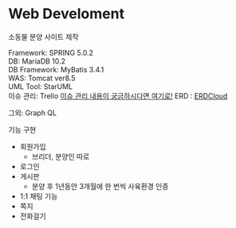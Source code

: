 # Web Develoment

소동물 분양 사이트 제작

Framework: SPRING 5.0.2 </br>
DB: MariaDB 10.2</br>
DB Framework: MyBatis 3.4.1</br>
WAS: Tomcat ver8.5</br>
UML Tool: StarUML</br>
이슈 관리: Trello [이슈 관리 내용이 궁금하시다면 여기로!](https://trello.com/smallanimals)
ERD : [ERDCloud](https://www.erdcloud.com/d/4nBvoWyG64Bu6bYGb)

그외: Graph QL

기능 구현
  - 회원가입
    - 브리더, 분양인 따로
  - 로그인
  - 게시판
    - 분양 후 1년동안 3개월에 한 번씩 사육환경 인증
  - 1:1 채팅 기능
  - 쪽지
  - 전화걸기 
